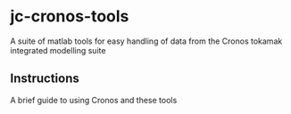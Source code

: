 jc-cronos-tools
===============

A suite of matlab tools for easy handling of data from the Cronos tokamak integrated modelling suite

Instructions
------------

A brief guide to using Cronos and these tools
